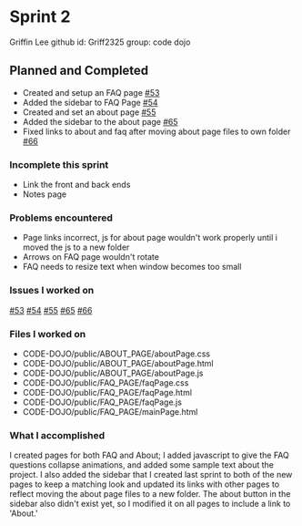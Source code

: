 ﻿# Sprint 2
Griffin Lee
github id: Griff2325
group: code dojo
## Planned and Completed
* Created and setup an FAQ page [#53](https://github.com/utk-cs340-spring23/code-dojo/issues/53)
* Added the sidebar to FAQ Page [#54](https://github.com/utk-cs340-spring23/code-dojo/issues/54)
* Created and set an about page [#55](https://github.com/utk-cs340-spring23/code-dojo/issues/55)
* Added the sidebar to the about page [#65](http://github.com/utk-cs340-sprint23/code-dojo/issues/65)
* Fixed links to about and faq after moving about page files to own folder [#66](http://github.com/utk-cs340-sprint23/code-dojo/issues/66)
### Incomplete this sprint
* Link the front and back ends
* Notes page
### Problems encountered
* Page links incorrect, js for about page wouldn't work properly until i moved the js to a new folder
* Arrows on FAQ page wouldn't rotate
* FAQ needs to resize text when window becomes too small
### Issues I worked on
[#53](https://github.com/utk-cs340-spring23/code-dojo/issues/53) [#54](https://github.com/utk-cs340-spring23/code-dojo/issues/54) [#55](https://github.com/utk-cs340-spring23/code-dojo/issues/55) [#65](https://github.com/utk-cs340-spring23/code-dojo/issues/11) [#66](https://github.com/utk-cs340-spring23/code-dojo/issues/66)
### Files I worked on
* CODE-DOJO/public/ABOUT_PAGE/aboutPage.css
* CODE-DOJO/public/ABOUT_PAGE/aboutPage.html
* CODE-DOJO/public/ABOUT_PAGE/aboutPage.js
* CODE-DOJO/public/FAQ_PAGE/faqPage.css
* CODE-DOJO/public/FAQ_PAGE/faqPage.html
* CODE-DOJO/public/FAQ_PAGE/faqPage.js
* CODE-DOJO/public/FAQ_PAGE/mainPage.html
### What I accomplished
I created pages for both FAQ and About; I added javascript to give the FAQ questions collapse animations, and added some sample text about the project. I also added the sidebar that I created last sprint to both of the new pages to keep a matching look and updated its links with other pages to reflect moving the about page files to a new folder. The about button in the sidebar also didn't exist yet, so I modified it on all pages to include a link to 'About.'


